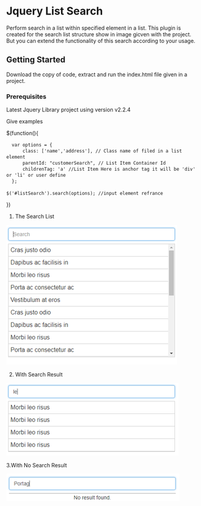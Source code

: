 # Jquery List Search 

Perform search in a list within specified element in a list.
This plugin is created for the search list structure show in image gicven with the project.
But you can extend the functionality of this search according to your usage.

## Getting Started

Download the copy of code, extract and run the index.html file given in a project.

### Prerequisites

Latest Jquery Library project using version v2.2.4

Give examples

$(function(){  

      var options = {
          class: ['name','address'], // Class name of filed in a list element
          parentId: "customerSearch", // List Item Container Id
          childrenTag: 'a' //List Item Here is anchor tag it will be 'div' or 'li' or user define 
      };
  
    $('#listSearch').search(options); //input element refrance  
})  
 
 1. The Search List 
 
 ![alt text](https://github.com/khanwasim1992/JqueryListSearch-/blob/master/list.PNG)
 
 2. With Search Result
 
 ![alt text](https://github.com/khanwasim1992/JqueryListSearch-/blob/master/with-search-result.PNG)   
 
 3.With No Search Result
 
 ![alt text](https://github.com/khanwasim1992/JqueryListSearch-/blob/master/with-no-result.PNG)
  
  
